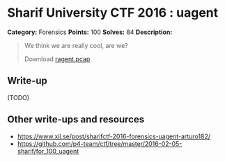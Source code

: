 # Sharif University CTF 2016 : uagent

**Category:** Forensics
**Points:** 100
**Solves:** 84
**Description:**

> We think we are really cool, are we?
> 
> Download [ragent.pcap](./ragent.pcap)


## Write-up

(TODO)

## Other write-ups and resources

* <https://www.xil.se/post/sharifctf-2016-forensics-uagent-arturo182/>
* <https://github.com/p4-team/ctf/tree/master/2016-02-05-sharif/for_100_uagent>

